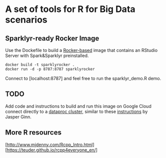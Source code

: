 # A set of tools for R for Big Data scenarios

## Sparklyr-ready Rocker Image

Use the Dockefile to build a [Rocker-based](https://github.com/rocker-org/rocker)
image that contains an RStudio Server with Spark&Sparklyr preinstalled.

```
docker build -t sparklyrocker .
docker run -d -p 8787:8787 sparklyrocker
````

Connect to [localhost:8787] and feel free to run the sparklyr_demo.R demo.

## TODO

Add code and instructions to build and run this image on Google Cloud connect
directly to a [dataproc cluster](https://cloud.google.com/dataproc/?hl=de), similar to these [instructions](https://www.jasperginn.nl/using-rstudio-and-sparklyr-with-a-google-dataproc-cluster/)
by Jasper Ginn.


## More R resources

[http://www.mjdenny.com/Rcpp_Intro.html]
[https://teuder.github.io/rcpp4everyone_en/]
